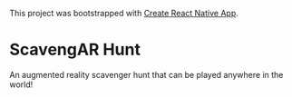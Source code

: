 This project was bootstrapped with [Create React Native App](https://github.com/react-community/create-react-native-app).

# ScavengAR Hunt

An augmented reality scavenger hunt that can be played anywhere in the world!
